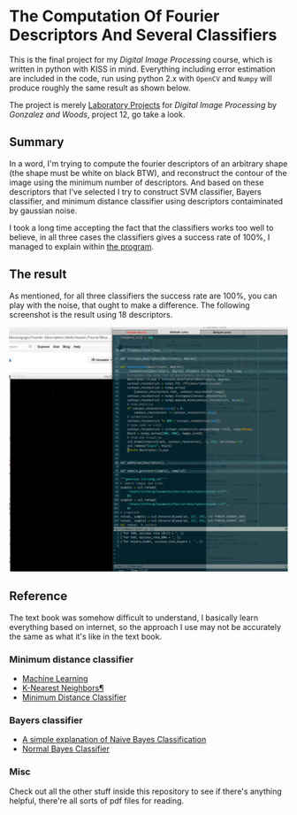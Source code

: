 # The Computation Of Fourier Descriptors And Several Classifiers

This is the final project for my _Digital Image Processing_ course, which is written in python with KISS in mind. Everything including error estimation are included in the code, run using python 2.x with `OpenCV` and `Numpy` will produce roughly the same result as shown below.

The project is merely [Laboratory Projects](https://www.evernote.com/shard/s126/sh/ad0fae6a-4112-41cb-afbf-6db675cf3cdd/72d1ec9e55460d9d72c94332f93eadab) for _Digital Image Processing_ by _Gonzalez and Woods_, project 12, go take a look.

## Summary

In a word, I'm trying to compute the fourier descriptors of an arbitrary shape (the shape must be white on black BTW), and reconstruct the contour of the image using the minimum number of descriptors. And based on these descriptors that I've selected I try to construct SVM classifier, Bayers classifier, and minimum distance classifier using descriptors contaiminated by gaussian noise.

I took a long time accepting the fact that the classifiers works too well to believe, in all three cases the classifiers gives a success rate of 100%, I managed to explain within [the program](FourierDescriptor.py).

## The result

As mentioned, for all three classifiers the success rate are 100%, you can play with the noise, that ought to make a difference. The following screenshot is the result using 18 descriptors.

![result](result.png)

## Reference

The text book was somehow difficult to understand, I basically learn everything based on internet, so the approach I use may not be accurately the same as what it's like in the text book.

### Minimum distance classifier

*   [Machine Learning](http://opencv-python-tutroals.readthedocs.org/en/latest/py_tutorials/py_ml/py_table_of_contents_ml/py_table_of_contents_ml.html)
*   [K-Nearest Neighbors¶](http://docs.opencv.org/modules/ml/doc/k_nearest_neighbors.html)
*   [Minimum Distance Classifier](http://fourier.eng.hmc.edu/e161/lectures/classification/node7.html)

### Bayers classifier

*   [A simple explanation of Naive Bayes Classification](http://stackoverflow.com/questions/10059594/a-simple-explanation-of-naive-bayes-classification)
*   [Normal Bayes Classifier](http://docs.opencv.org/2.4.2/modules/ml/doc/normal_bayes_classifier.html)

### Misc

Check out all the other stuff inside this repository to see if there's anything helpful, there're all sorts of pdf files for reading.